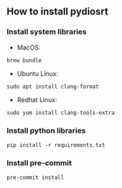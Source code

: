 ## How to install pydiosrt

### Install system libraries
- MacOS:
```
brew bundle
```
- Ubuntu Linux:
```
sudo apt install clang-format
```
- Redhat Linux:

```
sudo yum install clang-tools-extra
```

### Install python libraries
```
pip install -r requirements.txt
```

### Install pre-commit
```
pre-commit install
```
